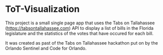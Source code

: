# ToT-Visualization

This project is a small single page app that uses the Tabs on Tallahassee (https://tabsontallahassee.com) API to display a list of bills in the Florida legislature and the statistics of the votes that have occured for each bill.

It was created as past of the Tabs on Tallahassee hackathon put on by the Orlando Sentinel and Code for Orlando.

